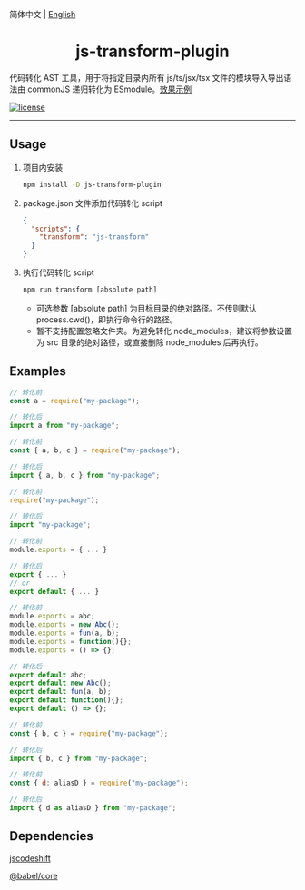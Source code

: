 简体中文 | [English](./README.md)

<div align="center">
  <h1>js-transform-plugin</h1>
</div>

代码转化 AST 工具，用于将指定目录内所有 js/ts/jsx/tsx 文件的模块导入导出语法由 commonJS 递归转化为 ESmodule。[效果示例](https://github.com/TrumanGao/js-transform-plugin/blob/main/README.zh.md#examples)

[![license](https://img.shields.io/github/license/TrumanGao/js-transform-plugin?style=flat-square)](https://en.wikipedia.org/wiki/MIT_License)

---

## Usage

1. 项目内安装

   ```bash
   npm install -D js-transform-plugin
   ```

2. package.json 文件添加代码转化 script

   ```json
   {
     "scripts": {
       "transform": "js-transform"
     }
   }
   ```

3. 执行代码转化 script
   ```bash
   npm run transform [absolute path]
   ```
   - 可选参数 [absolute path] 为目标目录的绝对路径。不传则默认 process.cwd()，即执行命令行的路径。
   - 暂不支持配置忽略文件夹。为避免转化 node_modules，建议将参数设置为 src 目录的绝对路径，或直接删除 node_modules 后再执行。

## Examples

```js
// 转化前
const a = require("my-package");

// 转化后
import a from "my-package";
```

```js
// 转化前
const { a, b, c } = require("my-package");

// 转化后
import { a, b, c } from "my-package";
```

```js
// 转化前
require("my-package");

// 转化后
import "my-package";
```

```js
// 转化前
module.exports = { ... }

// 转化后
export { ... }
// or
export default { ... }
```

```js
// 转化前
module.exports = abc;
module.exports = new Abc();
module.exports = fun(a, b);
module.exports = function(){};
module.exports = () => {};

// 转化后
export default abc;
export default new Abc();
export default fun(a, b);
export default function(){};
export default () => {};
```

```js
// 转化前
const { b, c } = require("my-package");

// 转化后
import { b, c } from "my-package";
```

```js
// 转化前
const { d: aliasD } = require("my-package");

// 转化后
import { d as aliasD } from "my-package";
```

## Dependencies

[jscodeshift](https://github.com/facebook/jscodeshift)

[@babel/core](https://babeljs.io/docs/en/babel-core)
